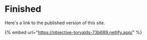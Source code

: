 # Finished

Here's a link to the published version of this site.

{% embed url="https://objective-torvalds-73b689.netlify.app/" %}

